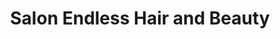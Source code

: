 ---
title: "Salon Endless Hair and Beauty"
url: /giessen/salon-endless-hair-and-beauty/
shop: Kosmetik
---